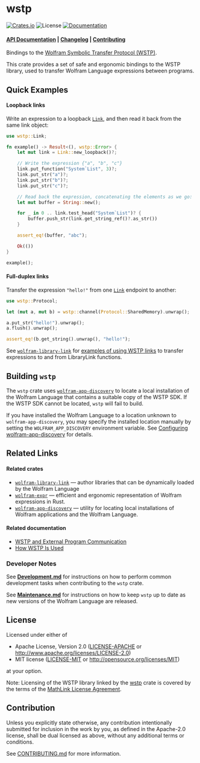 # wstp

[![Crates.io](https://img.shields.io/crates/v/wstp.svg)](https://crates.io/crates/wstp)
![License](https://img.shields.io/crates/l/wstp.svg)
[![Documentation](https://docs.rs/wstp/badge.svg)](https://docs.rs/wstp)

#### [API Documentation](https://docs.rs/CRATE-NAME) | [Changelog](./docs/CHANGELOG.md) | [Contributing](./docs/CONTRIBUTING.md)


Bindings to the [Wolfram Symbolic Transfer Protocol (WSTP)](https://www.wolfram.com/wstp/).

This crate provides a set of safe and ergonomic bindings to the WSTP library, used to
transfer Wolfram Language expressions between programs.

## Quick Examples

#### Loopback links

Write an expression to a loopback [`Link`][Link], and then read it back from the same link
object:

```rust
use wstp::Link;

fn example() -> Result<(), wstp::Error> {
    let mut link = Link::new_loopback()?;

    // Write the expression {"a", "b", "c"}
    link.put_function("System`List", 3)?;
    link.put_str("a")?;
    link.put_str("b")?;
    link.put_str("c")?;

    // Read back the expression, concatenating the elements as we go:
    let mut buffer = String::new();

    for _ in 0 .. link.test_head("System`List")? {
        buffer.push_str(link.get_string_ref()?.as_str())
    }

    assert_eq!(buffer, "abc");

    Ok(())
}

example();
```

#### Full-duplex links

Transfer the expression `"hello!"` from one [`Link`][Link] endpoint to another:

```rust
use wstp::Protocol;

let (mut a, mut b) = wstp::channel(Protocol::SharedMemory).unwrap();

a.put_str("hello!").unwrap();
a.flush().unwrap();

assert_eq!(b.get_string().unwrap(), "hello!");
```

See [`wolfram-library-link`][wolfram-library-link] for
[examples of using WSTP links][wstp-wll-example] to transfer expressions to and from
LibraryLink functions.

[wstp-wll-example]: https://github.com/WolframResearch/wolfram-library-link-rs/blob/master/wolfram-library-link/examples/wstp.rs

[Link]: https://docs.rs/wstp/latest/wstp/struct.Link.html

## Building `wstp`

The `wstp` crate uses [`wolfram-app-discovery`][wolfram-app-discovery] to locate a local
installation of the Wolfram Language that contains a suitable copy of the WSTP SDK. If the
WSTP SDK cannot be located, `wstp` will fail to build.

If you have installed the Wolfram Language to a location unknown to `wolfram-app-discovery`,
you may specify the installed location manually by setting the `WOLFRAM_APP_DISCOVERY`
environment variable. See [Configuring wolfram-app-discovery][wad-configuration] for details.

[wad-configuration]: https://github.com/WolframResearch/wolfram-app-discovery-rs#configuration

## Related Links

#### Related crates

* [`wolfram-library-link`][wolfram-library-link] — author libraries that can be
  dynamically loaded by the Wolfram Language
* [`wolfram-expr`][wolfram-expr] — efficient and ergonomic representation of Wolfram
  expressions in Rust.
* [`wolfram-app-discovery`][wolfram-app-discovery] — utility for locating local
  installations of Wolfram applications and the Wolfram Language.


[wolfram-app-discovery]: https://crates.io/crates/wolfram-app-discovery
[wolfram-library-link]: https://crates.io/crates/wolfram-library-link
[wolfram-expr]: https://crates.io/crates/wolfram-expr

#### Related documentation

* [WSTP and External Program Communication](https://reference.wolfram.com/language/tutorial/WSTPAndExternalProgramCommunicationOverview.html)
* [How WSTP Is Used](https://reference.wolfram.com/language/tutorial/HowWSTPIsUsed.html)

### Developer Notes

See [**Development.md**](./docs/Development.md) for instructions on how to perform common
development tasks when contributing to the `wstp` crate.

See [**Maintenance.md**](./docs/Maintenance.md) for instructions on how to keep `wstp`
up to date as new versions of the Wolfram Language are released.

## License

Licensed under either of

 * Apache License, Version 2.0
   ([LICENSE-APACHE](LICENSE-APACHE) or <http://www.apache.org/licenses/LICENSE-2.0>)
 * MIT license
   ([LICENSE-MIT](LICENSE-MIT) or <http://opensource.org/licenses/MIT>)

at your option.

Note: Licensing of the WSTP library linked by the [wstp](https://crates.io/crates/wstp)
crate is covered by the terms of the
[MathLink License Agreement](https://www.wolfram.com/legal/agreements/mathlink.html).

## Contribution

Unless you explicitly state otherwise, any contribution intentionally submitted
for inclusion in the work by you, as defined in the Apache-2.0 license, shall be
dual licensed as above, without any additional terms or conditions.

See [CONTRIBUTING.md](./CONTRIBUTING.md) for more information.